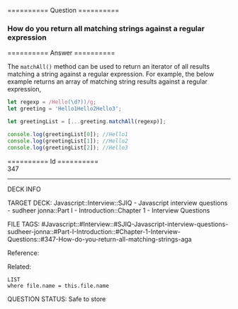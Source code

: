 ========== Question ==========  

### How do you return all matching strings against a regular expression  

========== Answer ==========  

The `matchAll()` method can be used to return an iterator of all results matching a string against a regular expression. For example, the below example returns an array of matching string results against a regular expression,

```javascript
let regexp = /Hello(\d?))/g;
let greeting = 'Hello1Hello2Hello3';

let greetingList = [...greeting.matchAll(regexp)];

console.log(greetingList[0]); //Hello1
console.log(greetingList[1]); //Hello2
console.log(greetingList[2]); //Hello3
```

========== Id ==========  
347

---

DECK INFO

TARGET DECK: Javascript::Interview::SJIQ - Javascript interview questions - sudheer jonna::Part I - Introduction::Chapter 1 - Interview Questions

FILE TAGS: #Javascript::#Interview::#SJIQ-Javascript-interview-questions-sudheer-jonna::#Part-I-Introduction::#Chapter-1-Interview-Questions::#347-How-do-you-return-all-matching-strings-aga

Reference:

Related:

```dataview
LIST
where file.name = this.file.name
```

QUESTION STATUS: Safe to store
